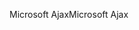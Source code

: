 <span data-ttu-id="00b78-101">Microsoft Ajax</span><span class="sxs-lookup"><span data-stu-id="00b78-101">Microsoft Ajax</span></span>